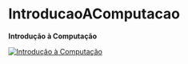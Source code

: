 # IntroducaoAComputacao

**Introdução à Computação**

[![Introdução à Computação](https://img.youtube.com/vi/T3EHM9b2rUs/0.jpg)](https://www.youtube.com/watch?v=T3EHM9b2rUs)
